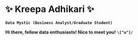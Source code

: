 # ✨ Kreepa Adhikari ✨
**`Data Mystic (Business Analyst/Graduate Student)`**


**Hi there, fellow data enthusiasts! Nice to meet you!**
 **`\[^o^]/`**

